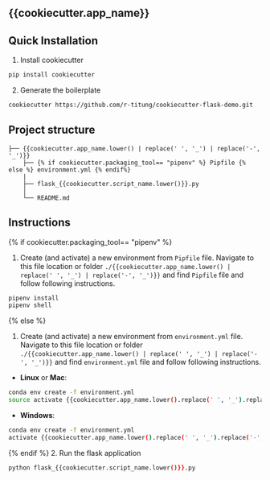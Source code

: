 ## {{cookiecutter.app_name}}

## Quick Installation
1. Install cookiecutter

  ```bash
  pip install cookiecutter
  ```
2. Generate the boilerplate

  ```bash
  cookiecutter https://github.com/r-titung/cookiecutter-flask-demo.git
  ```

## Project structure

    ├── {{cookiecutter.app_name.lower() | replace(' ', '_') | replace('-', '_')}}
        ├── {% if cookiecutter.packaging_tool== "pipenv" %} Pipfile {% else %} environment.yml {% endif%}
        |
        ├── flask_{{cookiecutter.script_name.lower()}}.py
        │
        └── README.md


## Instructions
{% if cookiecutter.packaging_tool== "pipenv" %}
1. Create (and activate) a new environment from  `Pipfile` file. Navigate to this file location or folder `./{{cookiecutter.app_name.lower() | replace(' ', '_') | replace('-', '_')}}` and find `Pipfile` file and follow following instructions.
  ```bash
  pipenv install
  pipenv shell
  ```
{% else %}
1. Create (and activate) a new environment from  `environment.yml` file. Navigate to this file location or folder `./{{cookiecutter.app_name.lower() | replace(' ', '_') | replace('-', '_')}}` and find `environment.yml` file and follow following instructions.
  - __Linux__ or __Mac__:
  ```bash
  conda env create -f environment.yml
  source activate {{cookiecutter.app_name.lower().replace(' ', '_').replace('-', '_')}}
  ```
  - __Windows__:
  ```bash
  conda env create -f environment.yml
  activate {{cookiecutter.app_name.lower().replace(' ', '_').replace('-', '_')}}
  ```
{% endif %}
2. Run the flask application
  ```bash
  python flask_{{cookiecutter.script_name.lower()}}.py
  ```

